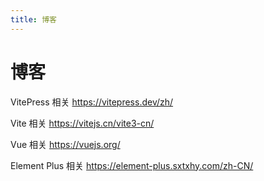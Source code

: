 ```yaml
---
title: 博客
---
```


# 博客

VitePress 相关
https://vitepress.dev/zh/

Vite 相关
https://vitejs.cn/vite3-cn/

Vue 相关
https://vuejs.org/

Element Plus 相关
https://element-plus.sxtxhy.com/zh-CN/
